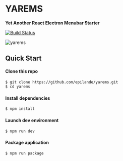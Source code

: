 # YAREMS

**Yet Another React Electron Menubar Starter** 

[![Build Status](https://travis-ci.org/epilande/yarems.svg?branch=master)](https://travis-ci.org/epilande/yarems)

![yarems](http://i.giphy.com/ckI6lN0ti8I6s.gif)

## Quick Start

#### Clone this repo

```bash
$ git clone https://github.com/epilande/yarems.git
$ cd yarems
```

#### Install dependencies

```bash
$ npm install
```

#### Launch dev environment

```bash
$ npm run dev
```

#### Package application

```bash
$ npm run package
```
